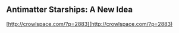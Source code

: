 ## Antimatter Starships: A New Idea
  
  [http://crowlspace.com/?p=2883](http://crowlspace.com/?p=2883)